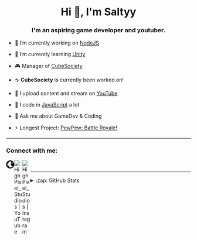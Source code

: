 <h1 align="center">Hi 👋, I'm Saltyy</h1>
<h3 align="center">I'm an aspiring game developer and youtuber.</h3>

- 🔭 I’m currently working on [NodeJS](https://nodejs.org/en/)

- 🌱 I’m currently learning [Unity](https://unity.com/)

- 🎮 Manager of [CubeSociety](https://www.cubesociety.online)

- ☕ **CubeSociety** is currently been worked on!

- 🍕 I upload content and stream on [YouTube](https://www.youtube.com/channel/UCPv9skaJDU2hczo1db1pz0A)

- 📝 I code in [JavaScript](https://www.javascript.com/) a lot

- 💬 Ask me about GameDev & Coding

- ⚡ Longest Project: [PewPew: Battle Royale!](https://scratch.mit.edu/projects/235875486/)

---

### Connect with me:

[<img align="left" alt="smoll.ga" width="22px" src="https://raw.githubusercontent.com/iconic/open-iconic/master/svg/globe.svg" />][website]
[<img align="left" alt="HighPixel_Studios | YouTube" width="22px" src="https://cdn.jsdelivr.net/npm/simple-icons@v3/icons/youtube.svg" />][youtube]
[<img align="left" alt="HighPixel_Studios | Instagram" width="22px" src="https://cdn.jsdelivr.net/npm/simple-icons@v3/icons/instagram.svg" />][instagram]

<br />

---

<details>
  <summary>:zap: GitHub Stats</summary>

  <img align="left" alt="GitHub Stats" src="https://github-readme-stats.codestackr.vercel.app/api?username=SaltyLiz&show_icons=true&hide_border=true" />

</details>


[website]: https://smoll.ga
[youtube]: https://youtube.com/highpixelstudios
[instagram]: https://instagram.com/highpixel_studios_
